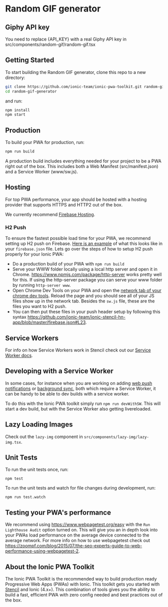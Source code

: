 # Random GIF generator

## Giphy API key
You need to replace {API_KEY} with a real Giphy API key in src/components/random-gif/random-gif.tsx

## Getting Started

To start building the Random GIF generator, clone this repo to a new directory:

```bash
git clone https://github.com/ionic-team/ionic-pwa-toolkit.git random-gif-generator
cd random-gif-generator
```

and run:

```bash
npm install
npm start
```

## Production

To build your PWA for production, run:

```bash
npm run build
```
A production build includes everything needed for your project to be a PWA right out of the box. This includes both a Web Manifest (src/manifest.json) and a Service Worker (www/sw.js).


## Hosting

For top PWA performance, your app should be hosted with a hosting provider that supports HTTPS and HTTP2 out of the box.

We currently recommend [Firebase Hosting](https://firebase.google.com/docs/hosting/).

### H2 Push

To ensure the fastest possible load time for your PWA, we recommend setting up H2 push on Firebase. [Here is an example](https://github.com/ionic-team/ionic-stencil-hn-app/blob/master/firebase.json#L19-L25) of what this looks like in your `firebase.json` file. Lets go over the steps of how to setup H2 push properly for your Ionic PWA:

- Do a production build of your PWA with `npm run build`
- Serve your WWW folder locally using a local http server and open it in Chrome. https://www.npmjs.com/package/http-server works pretty well for this. If using the http-server package you can serve your www folder by running `http-server www`.
- Open Chrome Dev Tools on your PWA and open the [network tab of your chrome dev tools](https://developers.google.com/web/tools/chrome-devtools/network-performance/reference). Reload the page and you should see all of your JS files show up in the network tab. Besides the `sw.js` file, these are the files you want to H2 push.
- You can then put these files in your push header setup by following this syntax https://github.com/ionic-team/ionic-stencil-hn-app/blob/master/firebase.json#L23.

## Service Workers

For info on how Service Workers work in Stencil check out our [Service Worker docs](https://stenciljs.com/docs/service-workers).

## Developing with a Service Worker

In some cases, for instance when you are working on adding [web push notifications](https://developers.google.com/web/fundamentals/push-notifications/) or [background sync](https://developers.google.com/web/updates/2015/12/background-sync), both which require a Service Worker, it can be handy to be able to dev builds with a service worker.

To do this with the Ionic PWA toolkit simply run `npm run devWithSW`. This will start a dev build, but with the Service Worker also getting livereloaded.

## Lazy Loading Images

Check out the `lazy-img` component in `src/components/lazy-img/lazy-img.tsx`.

## Unit Tests

To run the unit tests once, run:

```
npm test
```

To run the unit tests and watch for file changes during development, run:

```
npm run test.watch
```

## Testing your PWA's performance

We recommend using https://www.webpagetest.org/easy with the `Run Lighthouse Audit` option turned on. This will give you an in depth look into your PWAs load performance on the average device connected to the average network. For more info on how to use webpagetest check out https://zoompf.com/blog/2015/07/the-seo-experts-guide-to-web-performance-using-webpagetest-2.

## About the Ionic PWA Toolkit
The Ionic PWA Toolkit is the recommended way to build production ready Progressive Web Apps (PWAs) with Ionic. This toolkit gets you started with [Stencil](https://stenciljs.com/) and Ionic (4.x+). This combination of tools gives you the ability to build a fast, efficient PWA with zero config needed and best practices out of the box.
